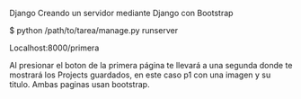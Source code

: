 Django
Creando un servidor mediante Django con Bootstrap

$ python /path/to/tarea/manage.py runserver

Localhost:8000/primera

Al presionar el boton de la primera página te llevará a una segunda donde te mostrará los Projects guardados, en este caso p1 con una imagen y su titulo. Ambas paginas usan bootstrap.
